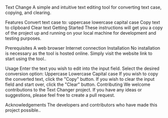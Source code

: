 
Text Change
A simple and intuitive text editing tool for converting text case, copying, and clearing.

Features
Convert text case to:
uppercase
lowercase
capital case
Copy text to clipboard
Clear text
Getting Started
These instructions will get you a copy of the project up and running on your local machine for development and testing purposes.

Prerequisites
A web browser
Internet connection
Installation
No installation is necessary as the tool is hosted online. Simply visit the website link to start using the tool..

Usage
Enter the text you wish to edit into the input field.
Select the desired conversion option:
Uppercase
Lowercase
Capital case
If you wish to copy the converted text, click the "Copy" button.
If you wish to clear the input field and start over, click the "Clear" button.
Contributing
We welcome contributions to the Text Changer project. If you have any ideas or suggestions, please feel free to create a pull request.


Acknowledgements
The developers and contributors who have made this project possible..
